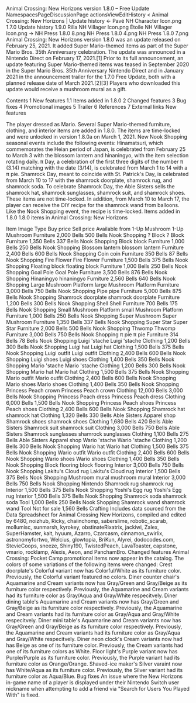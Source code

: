 Animal Crossing: New Horizons version 1.8.0 – Free Update
NamespacesPageDiscussionPage actionsViewEditHistory
< Animal Crossing: New Horizons‎ | Update history
← Pavé NH Character Icon.png 1.7.0	Update history	1.9.0 Rilla NH Villager Icon.png Étoile NH Villager Icon.png →
NH Press 1.8.0 8.png
NH Press 1.8.0 4.png
NH Press 1.8.0 7.png
Animal Crossing: New Horizons version 1.8.0 was an update released on February 25, 2021. It added Super Mario-themed items as part of the Super Mario Bros. 35th Anniversary celebration. The update was announced in a Nintendo Direct on February 17, 2021.[1] Prior to its full announcement, an update featuring Super Mario-themed items was teased in September 2020 in the Super Mario Bros. 35th Anniversary Nintendo Direct and in January 2021 in the announcement trailer for the 1.7.0 Free Update, both with a planned release date of March 2021.[2][3] Players who downloaded this update would receive a mushroom mural as a gift.


Contents
1 New features
1.1 Items added in 1.8.0
2 Changed features
3 Bug fixes
4 Promotional images
5 Trailer
6 References
7 External links
New features

The player dressed as Mario.
Several Super Mario-themed furniture, clothing, and interior items are added in 1.8.0. The items are time-locked and were unlocked in version 1.8.0a on March 1, 2021.
New Nook Shopping seasonal events include the following events:
Hinamatsuri, which commemorates the Heian period of Japan, is celebrated from February 25 to March 3 with the blossom lantern and hinaningyo, with the item selection rotating daily.
π Day, a celebration of the first three digits of the number π (3.14) matching with the date (3/14), is celebrated from March 1 to 14 with a π pie.
Shamrock Day, meant to coincide with St. Patrick's Day, is celebrated from March 10 to 17 with the shamrock doorplate, shamrock rug, and shamrock soda.
To celebrate Shamrock Day, the Able Sisters sells the shamrock hat, shamrock sunglasses, shamrock suit, and shamrock shoes. These items are not time-locked.
In addition, from March 10 to March 17, the player can receive the DIY recipe for the shamrock wand from balloons. Like the Nook Shopping event, the recipe is time-locked.
Items added in 1.8.0
1.8.0 items in Animal Crossing: New Horizons

Item	Image	Type	Buy price	Sell price	Available from
1-Up Mushroom	1-Up Mushroom	Furniture	 2,000 Bells	 500 Bells	 Nook Shopping
? Block	? Block	Furniture	 1,350 Bells	 337 Bells	 Nook Shopping
Block	block	Furniture	 1,000 Bells	 250 Bells	 Nook Shopping
Blossom lantern	blossom lantern	Furniture	 2,400 Bells	 600 Bells	 Nook Shopping
Coin	coin	Furniture	 350 Bells	 87 Bells	 Nook Shopping
Fire Flower	Fire Flower	Furniture	 1,500 Bells	 375 Bells	 Nook Shopping
Floating block	floating block	Furniture	 1,000 Bells	 250 Bells	 Nook Shopping
Goal Pole	Goal Pole	Furniture	 3,500 Bells	 876 Bells	 Nook Shopping
Hinaningyo	hinaningyo	Furniture	 2,560 Bells	 640 Bells	 Nook Shopping
Large Mushroom Platform	large Mushroom Platform	Furniture	 3,000 Bells	 750 Bells	 Nook Shopping
Pipe	pipe	Furniture	 5,000 Bells	 875 Bells	 Nook Shopping
Shamrock doorplate	shamrock doorplate	Furniture	 1,200 Bells	 300 Bells	 Nook Shopping
Shell	Shell	Furniture	 700 Bells	 175 Bells	 Nook Shopping
Small Mushroom Platform	small Mushroom Platform	Furniture	 1,000 Bells	 250 Bells	 Nook Shopping
Super Mushroom	Super Mushroom	Furniture	 1,350 Bells	 337 Bells	 Nook Shopping
Super Star	Super Star	Furniture	 2,000 Bells	 500 Bells	 Nook Shopping
Thwomp	Thwomp	Furniture	 3,000 Bells	 750 Bells	 Nook Shopping
π pie	π pie	Furniture	 314 Bells	 78 Bells	 Nook Shopping
Luigi 'stache	Luigi 'stache	Clothing	 1,200 Bells	 300 Bells	 Nook Shopping
Luigi hat	Luigi hat	Clothing	 1,500 Bells	 375 Bells	 Nook Shopping
Luigi outfit	Luigi outfit	Clothing	 2,400 Bells	 600 Bells	 Nook Shopping
Luigi shoes	Luigi shoes	Clothing	 1,400 Bells	 350 Bells	 Nook Shopping
Mario 'stache	Mario 'stache	Clothing	 1,200 Bells	 300 Bells	 Nook Shopping
Mario hat	Mario hat	Clothing	 1,500 Bells	 375 Bells	 Nook Shopping
Mario outfit	Mario outfit	Clothing	 2,400 Bells	 600 Bells	 Nook Shopping
Mario shoes	Mario shoes	Clothing	 1,400 Bells	 350 Bells	 Nook Shopping
Princess Peach crown	Princess Peach crown	Clothing	 12,000 Bells	 3,000 Bells	 Nook Shopping
Princess Peach dress	Princess Peach dress	Clothing	 6,000 Bells	 1,500 Bells	 Nook Shopping
Princess Peach shoes	Princess Peach shoes	Clothing	 2,400 Bells	 600 Bells	 Nook Shopping
Shamrock hat	shamrock hat	Clothing	 1,320 Bells	 330 Bells	 Able Sisters
 Apparel shop
Shamrock shoes	shamrock shoes	Clothing	 1,680 Bells	 420 Bells	 Able Sisters
Shamrock suit	shamrock suit	Clothing	 3,000 Bells	 750 Bells	 Able Sisters
Shamrock sunglasses	shamrock sunglasses	Clothing	 1,100 Bells	 275 Bells	 Able Sisters
 Apparel shop
Wario 'stache	Wario 'stache	Clothing	 1,200 Bells	 300 Bells	 Nook Shopping
Wario hat	Wario hat	Clothing	 1,500 Bells	 375 Bells	 Nook Shopping
Wario outfit	Wario outfit	Clothing	 2,400 Bells	 600 Bells	 Nook Shopping
Wario shoes	Wario shoes	Clothing	 1,400 Bells	 350 Bells	 Nook Shopping
Block flooring	block flooring	Interior	 3,000 Bells	 750 Bells	 Nook Shopping
Lakitu's Cloud rug	Lakitu's Cloud rug	Interior	 1,500 Bells	 375 Bells	 Nook Shopping
Mushroom mural	mushroom mural	Interior	 3,000 Bells	 750 Bells	 Nook Shopping
 Nintendo
Shamrock rug	shamrock rug	Interior	 1,500 Bells	 375 Bells	 Nook Shopping
Yoshi's Egg rug	Yoshi's Egg rug	Interior	 1,500 Bells	 375 Bells	 Nook Shopping
Shamrock soda	shamrock soda	Tool	 1,000 Bells	 250 Bells	 Nook Shopping
Shamrock wand	shamrock wand	Tool	Not for sale	 1,560 Bells	 Crafting
Includes data sourced from the Data Spreadsheet for Animal Crossing New Horizons, compiled and edited by 6480, noizhub, Ricky, chaiinchomp, saberslime, robotic_scarab, mollumisc, sunmarsh, kyrokey, obstinateRixatrix, jackiwi, Zalex, SuperHamster, kait, hyuum, Azarro, Czarcasm, cinnamon_swirlix, astronomyfortwo, Welcius, glowtopia, BriKun, Alyrei, dodocodes.com, StevieCoops, sneeze, Shiny190, TwistedPeach, LavaToaster, capstone, vmario, rocklamp, Alexis, Aeon, and PanchamBro.
Changed features
Animal Crossing: Pocket Camp promotional items now appear in the catalog.
The colors of some variations of the following items were changed:
Crest doorplate's Colorful variant now has Colorful/White as its furniture color. Previously, the Colorful variant featured no colors.
Diner counter chair's Aquamarine and Cream variants now has Gray/Green and Gray/Beige as its furniture color respectively. Previously, the Aquamarine and Cream variants had its furniture color as Gray/Aqua and Gray/White respecitvely.
Diner dining table's Aquamarine and Cream variants now has Gray/Green and Gray/Beige as its furniture color respectively. Previously, the Aquamarine and Cream variants had its furniture color as Gray/Aqua and Gray/White respecitvely.
Diner mini table's Aquamarine and Cream variants now has Gray/Green and Gray/Beige as its furniture color respectively. Previously, the Aquamarine and Cream variants had its furniture color as Gray/Aqua and Gray/White respecitvely.
Diner neon clock's Cream variants now had has Beige as one of its furniture color. Previously, the Cream variants had one of its furniture colors as White.
Floor light's Purple variant now has Purple/Purple as its furniture color. Previously, the Purple variant had its furniture color as Orange/Orange.
Shaved-ice maker's Silver varaint now has White/Aqua as its furniture color. Previously, the Silver variant had its furniture color as Aqua/Blue.
Bug fixes
An issue where the New Horizons in-game name of a player is displayed under their Nintendo Switch user nickname when attempting to add a friend via "Search for Users You Played With" is fixed.